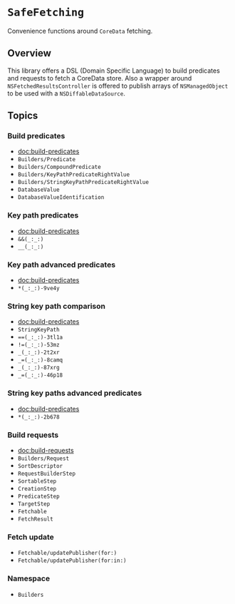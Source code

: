 # ``SafeFetching``

Convenience functions around `CoreData` fetching.

## Overview

This library offers a DSL (Domain Specific Language) to build predicates and requests to fetch a CoreData store. Also a wrapper around `NSFetchedResultsController` is offered to publish arrays of `NSManagedObject` to be used with a `NSDiffableDataSource`.

## Topics

### Build predicates

- <doc:build-predicates>
- ``Builders/Predicate``
- ``Builders/CompoundPredicate``
- ``Builders/KeyPathPredicateRightValue``
- ``Builders/StringKeyPathPredicateRightValue``
- ``DatabaseValue``
- ``DatabaseValueIdentification``

### Key path predicates

- <doc:build-predicates>
- ``&&(_:_:)``
- ``__(_:_:)``

### Key path advanced predicates

- <doc:build-predicates>
- ``*(_:_:)-9ve4y``

### String key path comparison

- <doc:build-predicates>
- ``StringKeyPath``
- ``==(_:_:)-3tl1a``
- ``!=(_:_:)-53mz``
- ``_(_:_:)-2t2xr``
- ``_=(_:_:)-8camq``
- ``_(_:_:)-87xrg``
- ``_=(_:_:)-46p18``

### String key paths advanced predicates

- <doc:build-predicates>
- ``*(_:_:)-2b678``

### Build requests

- <doc:build-requests>
- ``Builders/Request``
- ``SortDescriptor``
- ``RequestBuilderStep``
- ``SortableStep``
- ``CreationStep``
- ``PredicateStep``
- ``TargetStep``
- ``Fetchable``
- ``FetchResult``

### Fetch update
- ``Fetchable/updatePublisher(for:)``
- ``Fetchable/updatePublisher(for:in:)``

### Namespace
- ``Builders``
